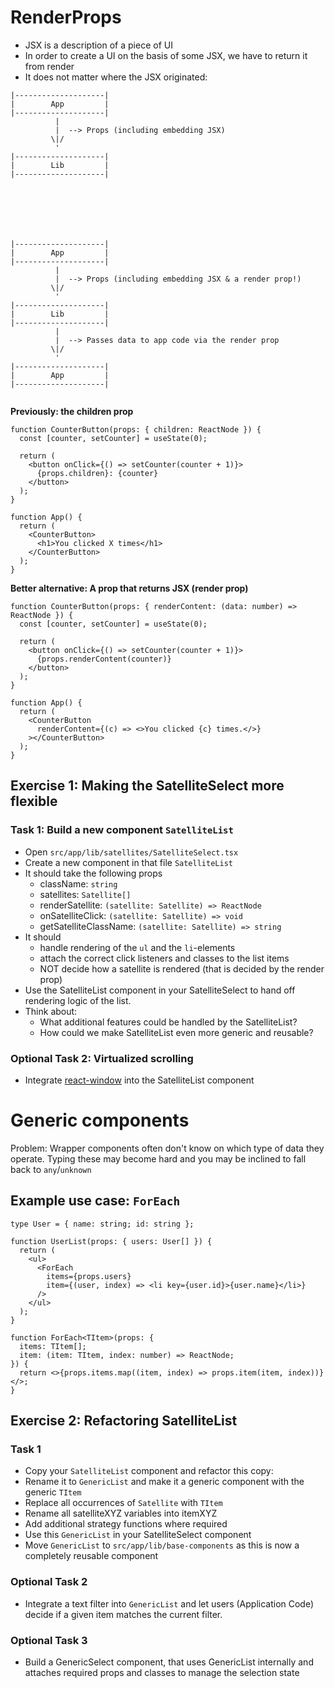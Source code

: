 # RenderProps

- JSX is a description of a piece of UI
- In order to create a UI on the basis of some JSX, we have to return it from render
- It does not matter where the JSX originated:

```
|--------------------|
|        App         |
|--------------------|
          |
          |  --> Props (including embedding JSX)
         \|/
          '
|--------------------|
|        Lib         |
|--------------------|







|--------------------|
|        App         |
|--------------------|
          |
          |  --> Props (including embedding JSX & a render prop!)
         \|/
          '
|--------------------|
|        Lib         |
|--------------------|
          |
          |  --> Passes data to app code via the render prop
         \|/
          '
|--------------------|
|        App         |
|--------------------|


```

<!--







 -->

**Previously: the children prop**

```tsx
function CounterButton(props: { children: ReactNode }) {
  const [counter, setCounter] = useState(0);

  return (
    <button onClick={() => setCounter(counter + 1)}>
      {props.children}: {counter}
    </button>
  );
}

function App() {
  return (
    <CounterButton>
      <h1>You clicked X times</h1>
    </CounterButton>
  );
}
```

<!--







 -->

**Better alternative: A prop that returns JSX (render prop)**

```tsx
function CounterButton(props: { renderContent: (data: number) => ReactNode }) {
  const [counter, setCounter] = useState(0);

  return (
    <button onClick={() => setCounter(counter + 1)}>
      {props.renderContent(counter)}
    </button>
  );
}

function App() {
  return (
    <CounterButton
      renderContent={(c) => <>You clicked {c} times.</>}
    ></CounterButton>
  );
}
```

<!--







 -->

## Exercise 1: Making the SatelliteSelect more flexible

### Task 1: Build a new component `SatelliteList`

- Open `src/app/lib/satellites/SatelliteSelect.tsx`
- Create a new component in that file `SatelliteList`
- It should take the following props
  - className: `string`
  - satellites: `Satellite[]`
  - renderSatellite: `(satellite: Satellite) => ReactNode`
  - onSatelliteClick: `(satellite: Satellite) => void`
  - getSatelliteClassName: `(satellite: Satellite) => string`
- It should
  - handle rendering of the `ul` and the `li`-elements
  - attach the correct click listeners and classes to the list items
  - NOT decide how a satellite is rendered (that is decided by the render prop)
- Use the SatelliteList component in your SatelliteSelect to hand off rendering logic of the list.
- Think about:
  - What additional features could be handled by the SatelliteList?
  - How could we make SatelliteList even more generic and reusable?

### Optional Task 2: Virtualized scrolling

- Integrate [react-window](https://react-window.now.sh/#/examples/list/fixed-size) into the SatelliteList component

<!--







 -->

# Generic components

Problem: Wrapper components often don't know on which type of data they operate. Typing these may become hard and you may be inclined to fall back to `any`/`unknown`

## Example use case: `ForEach`

```tsx
type User = { name: string; id: string };

function UserList(props: { users: User[] }) {
  return (
    <ul>
      <ForEach
        items={props.users}
        item={(user, index) => <li key={user.id}>{user.name}</li>}
      />
    </ul>
  );
}

function ForEach<TItem>(props: {
  items: TItem[];
  item: (item: TItem, index: number) => ReactNode;
}) {
  return <>{props.items.map((item, index) => props.item(item, index))}</>;
}
```

<!--







 -->

## Exercise 2: Refactoring SatelliteList

### Task 1

- Copy your `SatelliteList` component and refactor this copy:
- Rename it to `GenericList` and make it a generic component with the generic `TItem`
- Replace all occurrences of `Satellite` with `TItem`
- Rename all satelliteXYZ variables into itemXYZ
- Add additional strategy functions where required
- Use this `GenericList` in your SatelliteSelect component
- Move `GenericList` to `src/app/lib/base-components` as this is now a completely reusable component

### Optional Task 2

- Integrate a text filter into `GenericList` and let users (Application Code) decide if a given item matches the current filter.

### Optional Task 3

- Build a GenericSelect component, that uses GenericList internally and attaches required props and classes to manage the selection state
